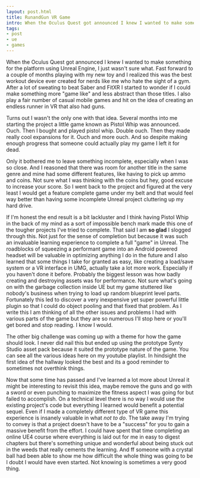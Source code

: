 ```yaml
---
layout: post.html
title: RunandGun VR Game 
intro: When the Oculus Quest got announced I knew I wanted to make something for the platform using Unreal Engine, I just wasn't sure what. Fast forward to a couple of months playing with my new toy and I realized this was the best workout device ever created for nerds like me who hate the sight of a gym. After a lot of sweating to beat Saber and FitXR I started to wonder if I could make something more "game like" and less abstract than those titles. I also play a fair number of casual mobile games and hit on the idea of creating an endless runner in VR that also had guns.
tags: 
- post
- ue
- games
---
```


When the Oculus Quest got announced I knew I wanted to make something for the platform using Unreal Engine, I just wasn't sure what. Fast forward to a couple of months playing with my new toy and I realized this was the best workout device ever created for nerds like me who hate the sight of a gym. After a lot of sweating to beat Saber and FitXR I started to wonder if I could make something more "game like" and less abstract than those titles. I also play a fair number of casual mobile games and hit on the idea of creating an endless runner in VR that also had guns.

Turns out I wasn't the only one with that idea. Several months into me starting the project a little game known as Pistol Whip was announced. Ouch. Then I bought and played pistol whip. Double ouch. Then they made really cool expansions for it. Ouch and more ouch. And so despite making enough progress that someone could actually play my game I left it for dead.

Only it bothered me to leave something incomplete, especially when I was so close. And I reasoned that there was room for another title in the same genre and mine had some different features, like having to pick up ammo and coins. Not sure what I was thinking with the coins but hey, good excuse to increase your score. So I went back to the project and figured at the very least I would get a feature complete game under my belt and that would feel way better than having some incomplete Unreal project cluttering up my hard drive.

If I'm honest the end result is a bit lackluster and I think having Pistol Whip in the back of my mind as a sort of impossible bench mark made this one of the tougher projects I've tried to complete. That said I am **so glad** I slogged through this. Not just for the sense of completion but because it was such an invaluable learning experience to complete a full "game" in Unreal. The roadblocks of squeezing a performant game into an Android powered headset will be valuable in optimizing anything I do in the future and I also learned that some things I take for granted as easy, like creating a load/save system or a VR interface in UMG, actually take a lot more work. Especially if you haven't done it before. Probably the biggest lesson was how badly creating and destroying assets was for performance. Not sure what's going on with the garbage collection inside UE but my game stuttered like nobody's business when trying to load up random blueprint level parts. Fortunately this led to discover a very inexpensive yet super powerful little plugin so that I could do object pooling and that fixed that problem. As I write this I am thinking of all the other issues and problems I had with various parts of the game but they are so numerous I'll stop here or you'll get bored and stop reading. I know I would.

The other big challenge was coming up with a theme for how the game should look. I never did nail this but ended up using the prototype Synty Studio asset pack because it suited the prototype nature of the game. You can see all the various ideas here on my youtube playlist. In hindsight the first idea of the hallway looked the best and its a good reminder to sometimes not overthink things. 

Now that some time has passed and I've learned a lot more about Unreal it might be interesting to revisit this idea, maybe remove the guns and go with a sword or even punching to maximize the fitness aspect I was going for but failed to accomplish. On a technical level there is no way I would use the existing project's code but everything I learned would benefit a potential sequel. Even if I made a completely different type of VR game this experience is insanely valuable in what *not to do*. The take away I'm trying to convey is that a project doesn't have to be a "success" for you to gain a massive benefit from the effort. I could have spent that time completing an online UE4 course where everything is laid out for me in easy to digest chapters but there's something unique and wonderful about being stuck out in the weeds that really cements the learning. And ff someone with a crystal ball had been able to show me how difficult the whole thing was going to be I doubt I would have even started. Not knowing is sometimes a very good thing.